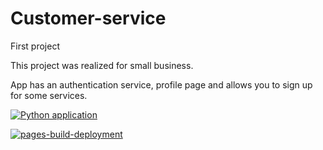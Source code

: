 # Customer-service
First project

This project was realized for small business. 

App has an authentication service, profile page and allows you to sign up for some services.


[![Python application](https://github.com/Vadim-AM/Customer-service/actions/workflows/python-app.yml/badge.svg?branch=main)](https://github.com/Vadim-AM/Customer-service/actions/workflows/python-app.yml)

[![pages-build-deployment](https://github.com/Vadim-AM/Customer-service/actions/workflows/pages/pages-build-deployment/badge.svg)](https://github.com/Vadim-AM/Customer-service/actions/workflows/pages/pages-build-deployment)
